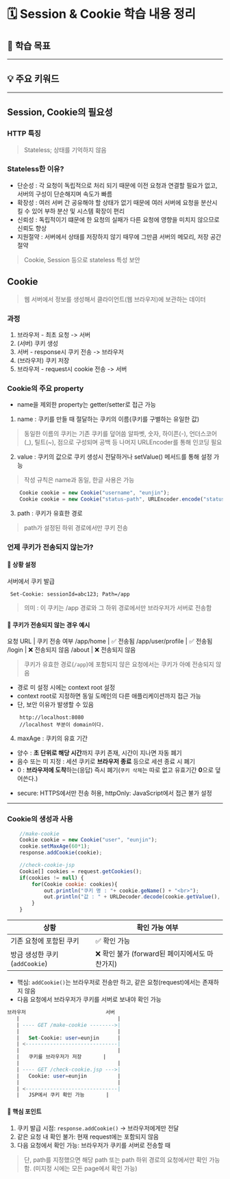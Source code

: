 # 🗓️ Session & Cookie 학습 내용 정리

## 🎯 학습 목표

---

## 💡 주요 키워드

---

## Session, Cookie의 필요성

### HTTP 특징
> Stateless; 상태를 기억하지 않음

### Stateless한 이유?
- 단순성 : 각 요청이 독립적으로 처리 되기 때문에 이전 요청과 연결할 필요가 없고, 서버의 구성이 단순해지며 속도가 빠름
- 확장성 : 여러 서버 간 공유해야 할 상태가 없기 때문에 여러 서버에 요청을 분산시킬 수 있어 부하 분산 및 시스템 확장이 편리
- 신뢰성 : 독립적이기 떄문에 한 요청의 실패가 다른 요청에 영향을 미치지 않으므로 신뢰도 향상
- 지원절약 : 서버에서 상태를 저장하지 않기 때무에 그만큼 서버의 메모리, 저장 공간 절약

> Cookie, Session 등으로 stateless 특성 보안

## Cookie
> 웹 서버에서 정보를 생성해서 클라이언트(웹 브라우저)에 보관하는 데이터

### 과정
1. 브라우저 - 최초 요청 -> 서버
2. (서버) 쿠키 생성
3. 서버 - response시 쿠키 전송 -> 브라우저
4. (브라우저) 쿠키 저장
5. 브라우저 - request시 cookie 전송 -> 서버

### Cookie의 주요 property
- name을 제외한 property는 getter/setter로 접근 가능

1. name : 쿠키를 만들 때 절달하는 쿠키의 이름(쿠키를 구별하는 유일한 값)
> 동일한 이름의 쿠키는 기존 쿠키를 덮어씀
> 알파벳, 숫자, 하이픈(-), 언더스코어(_), 틸트(~), 점으로 구성되며 공백 등 나머지 URLEncoder를 통해 인코딩 필요

2. value : 쿠키의 값으로 쿠키 생성시 전달하거나 setValue() 메서드를 통해 설정 가능
> 작성 규칙은 name과 동일, 한글 사용은 가능
```js
    Cookie cookie = new Cookie("username", "eunjin");
    Cookie cookie = new Cookie("status-path", URLEncoder.encode("status 경로에 저장된 쿠키", "UTF-8"));
```

3. path : 쿠키가 유효한 경로
> path가 설정된 하위 경로에서만 쿠키 전송

### 언제 쿠키가 전송되지 않는가?
#### 📌 상황 설정

서버에서 쿠키 발급
```http
 Set-Cookie: sessionId=abc123; Path=/app
```
> 의미 : 이 쿠키는 /app 경로와 그 하위 경로에서만 브라우저가 서버로 전송함

#### 🚫 쿠키가 전송되지 않는 경우 예시
요청 URL | 쿠키 전송 여부 
/app/home | ✅ 전송됨
/app/user/profile | ✅ 전송됨
/login | ❌ 전송되지 않음
/about | ❌ 전송되지 않음
> 쿠키가 유효한 경로(`/app`)에 포함되지 않은 요청에서는 쿠키가 아예 전송되지 않음

- 경로 미 설정 시에는 context root 설정
- context root로 지정하면 동일 도메인의 다른 애플리케이션까지 접근 가능
- 단, 보안 이유가 발생할 수 있음

```http
    http://localhost:8080
    //localhost 부분이 domain이다. 
```

4. maxAge : 쿠키의 유효 기간
- 양수 : **초 단위로 해당 시간**까지 쿠키 존재, 시간이 지나면 자동 폐기
- 음수 또는 미 지정 : 세션 쿠키로 **브라우저 종료** 등으로 세션 종료 시 폐기
- 0 : **브라우저에 도착**하는(응답) 즉시 폐기(`쿠키 삭제`는 따로 없고 유효기간 **0**으로 덮어쓴다.)

+ secure: HTTPS에서만 전송 허용, httpOnly: JavaScript에서 접근 불가 설정


---

### Cookie의 생성과 사용

```js
    //make-cookie
    Cookie cookie = new Cookie("user", "eunjin");
    cookie.setMaxAge(60*1);
    response.addCookie(cookie);

    //check-cookie-jsp
    Cookie[] cookies = request.getCookies();
    if(cookies != null) {
        for(Cookie cookie: cookies){
            out.println("쿠키 명 : "+ cookie.geName() + "<br>");
            out.println("값 : " + URLDecoder.decode(cookie.getValue(), "utf-8")+"<br>");
        }
    }
```
| 상황                     | 확인 가능 여부                       |
| ---------------------- | ------------------------------ |
| 기존 요청에 포함된 쿠키          | ✅ 확인 가능                        |
| 방금 생성한 쿠키(`addCookie`) | ❌ 확인 불가 (forward된 페이지에서도 마찬가지) |

- 핵심: `addCookie()`는 브라우저로 전송만 하고, 같은 요청(request)에서는 존재하지 않음
- 다음 요청에서 브라우저가 쿠키를 서버로 보내야 확인 가능


```sql
브라우저                          서버
   |                                |
   | ---- GET /make-cookie -------->|
   |                                |
   |   Set-Cookie: user=eunjin      |
   | <------------------------------|
   |                                |
   |   쿠키를 브라우저가 저장       |
   |                                |
   | ---- GET /check-cookie.jsp --->|
   |   Cookie: user=eunjin          |
   |                                |
   | <------------------------------|
   |   JSP에서 쿠키 확인 가능       |
```
#### 🔑 핵심 포인트
1. 쿠키 발급 시점: `response.addCookie()` → 브라우저에게만 전달
2. 같은 요청 내 확인 불가: 현재 request에는 포함되지 않음
3. 다음 요청에서 확인 가능: 브라우저가 쿠키를 서버로 전송할 때
> 단, path를 지정했으면 해당 path 또는 path 하위 경로의 요청에서만 확인 가능함. (미지정 시에는 모든 page에서 확인 가능)